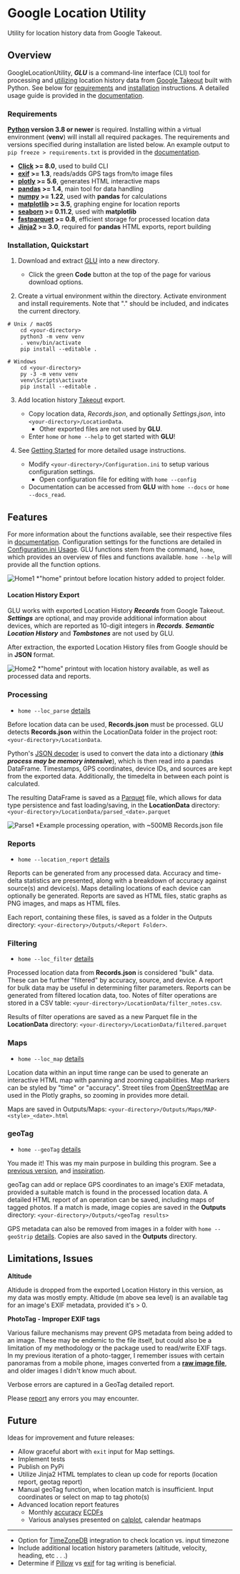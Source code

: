 # Google Location Utility
Utility for location history data from Google Takeout.


## Overview
GoogleLocationUtility, ***GLU*** is a command-line interface (CLI) tool for processing and [utilizing](/README.md#Features) location history data from [Google Takeout](https://takeout.google.com/) built with Python. See below for [requirements](/README.md#Requirements) and [installation](/README.md#Installation) instructions. 
A detailed usage guide is provided in the [documentation](/docs/Getting%20Started.md).


### Requirements
**[Python](https://www.python.org/) version 3.8 or newer** is required. Installing within a virtual environment (**venv**) will install all required packages. 
The requirements and versions specified during installation are listed below. An example output to `pip freeze > requirements.txt` is provided in the [documentation](/docs/Getting%20Started.md#Installed%20Packages).

* **[Click](https://click.palletsprojects.com/) >= 8.0**, used to build CLI
* **[exif](https://exif.readthedocs.io/) >= 1.3**, reads/adds GPS tags from/to image files
* **[plotly](https://plotly.com/python/) >= 5.6**, generates HTML interactive maps
* **[pandas](https://pandas.pydata.org/pandas-docs/stable/index.html) >= 1.4**, main tool for data handling
* **[numpy](https://numpy.org/doc/stable/) >= 1.22**, used with **pandas** for calculations
* **[matplotlib](https://matplotlib.org/stable/index.html) >= 3.5**, graphing engine for location reports
* **[seaborn](https://seaborn.pydata.org/index.html) >= 0.11.2**, used with **matplotlib**
* **[fastparquet](https://fastparquet.readthedocs.io/en/latest/) >= 0.8**, efficient storage for processed location data
* **[Jinja2](https://jinja.palletsprojects.com/) >= 3.0**, required for **pandas** HTML exports, report building

### Installation, Quickstart

1. Download and extract [GLU](/releases/latest) into a new directory. 
	- Click the green **Code** button at the top of the page for various download options.
		
2. Create a virtual environment within the directory. Activate environment and install requirements. Note that "." should be included, and indicates the current directory.
```
# Unix / macOS
	cd <your-directory>
	python3 -m venv venv
	. venv/bin/activate
	pip install --editable .
	
# Windows
	cd <your-directory>
	py -3 -m venv venv
	venv\Scripts\activate
	pip install --editable .
```

3. Add location history [Takeout](https://takeout.google.com/) export.
    - Copy location data, *Records.json*, and optionally *Settings.json*, into `<your-directory>/LocationData`.
      - Other exported files are not used by **GLU**.
    - Enter `home` or `home --help` to get started with **GLU**!

		
4. See [Getting Started](/docs/Getting%20Started.md#Usage) for more detailed usage instructions.
    - Modify `<your-directory>/Configuration.ini` to setup various configuration settings.
	    - Open configuration file for editing with `home --config`
    - Documentation can be accessed from **GLU** with `home --docs` or `home --docs_read`.


## Features
For more information about the functions available, see their respective files in [documentation](/docs/Getting%20Started.md). Configuration settings for the functions are detailed in [Configuration.ini Usage](/docs/Getting%20Started.md#Configuration.ini).
GLU functions stem from the command, `home`, which provides an overview of files and functions available. `home --help` will provide all the function options.

![Home1](/docs/images/home_ex1.png)
*"home" printout before location history added to project folder.

#### Location History Export
GLU works with exported Location History ***Records*** from Google Takeout. 
***Settings*** are optional, and may provide additional information about devices, which are reported as 10-digit integers in ***Records***. 
***Semantic Location History*** and ***Tombstones*** are not used by GLU. 

After extraction, the exported Location History files from Google should be in **JSON** format.

![Home2](/docs/images/home_ex2.png)
*"home" printout with location history available, as well as processed data and reports.

### Processing
  - `home --loc_parse` [details](/docs/Location%Processing.md)

Before location data can be used, **Records.json** must be processed. GLU detects **Records.json** within the LocationData folder in the project root: `<your-directory>/LocationData`.

Python's [JSON decoder](https://docs.python.org/3/library/json.html) is used to convert the data into a dictionary (***this process may be memory intensive***), which is then read into a pandas DataFrame.
Timestamps, GPS coordinates, device IDs, and sources are kept from the exported data. Additionally, the timedelta in between each point is calculated. 

The resulting DataFrame is saved as a [Parquet](https://parquet.apache.org/) file, which allows for data type persistence and fast loading/saving, in the **LocationData** directory:
`<your-directory>/LocationData/parsed_<date>.parquet`

![Parse1](/docs/images/location_parse.png)
*Example processing operation, with ~500MB Records.json file

### Reports
  - `home --location_report` [details](/docs/Location%Reporting.md)

Reports can be generated from any processed data. Accuracy and time-delta statistics are presented, along with a breakdown of accuracy against source(s) and device(s).
Maps detailing locations of each device can optionally be generated. Reports are saved as HTML files, static graphs as PNG images, and maps as HTML files.

Each report, containing these files, is saved as a folder in the Outputs directory: `<your-directory>/Outputs/<Report Folder>`.

### Filtering
  - `home --loc_filter` [details](/docs/Location%Filtering.md)

Processed location data from **Records.json** is considered "bulk" data. These can be further "filtered" by accuracy, source, and device. 
A report for bulk data may be useful in determining filter parameters. Reports can be generated from filtered location data, too.
Notes of filter operations are stored in a CSV table: `<your-directory>/LocationData/filter_notes.csv`.

Results of filter operations are saved as a new Parquet file in the **LocationData** directory:
`<your-directory>/LocationData/filtered.parquet`

### Maps
  - `home --loc_map` [details](/docs/Location%Mapping.md)

Location data within an input time range can be used to generate an interactive HTML map with panning and zooming capabilities. Map markers can be styled by "time" or "accuracy". 
Street tiles from [OpenStreetMap](https://www.openstreetmap.org/) are used in the Plotly graphs, so zooming in provides more detail.

Maps are saved in Outputs/Maps: `<your-directory>/Outputs/Maps/MAP-<style>_<date>.html`

### geoTag
  - `home --geoTag` [details](/docs/geoTag.md)

You made it! This was my main purpose in building this program. See a [previous version](https://github.com/NBPub/PhotosGeoTagger), and [inspiration](https://github.com/chuckleplant/blog/blob/master/scripts/location-geotag.py).

geoTag can add or replace GPS coordinates to an image's EXIF metadata, provided a suitable match is found in the processed location data. A detailed HTML report of an operation can be saved, including maps of tagged photos.
If a match is made, image copies are saved in the **Outputs** directory: `<your-directory>/Outputs/<geoTag results>`

GPS metadata can also be removed from images in a folder with `home --geoStrip` [details](/docs/geoTag.md#geoStrip). Copies are also saved in the **Outputs** directory. 


## Limitations, Issues
**Altitude** 

Altidude is dropped from the exported Location History in this version, as my data was mostly empty. Altidude (m above sea level) is an available tag for an image's EXIF metadata, provided it's > 0.

**PhotoTag - Improper EXIF tags**

Various failure mechanisms may prevent GPS metadata from being added to an image. These may be endemic to the file itself, but could also be a limitation of my methodology or the package used to read/write EXIF tags. 
In my previous iteration of a photo-tagger, I remember issues with certain panoramas from a mobile phone, images converted from a **[raw image file](https://en.wikipedia.org/wiki/Raw_image_format)**, and older images I didn't know much about.

Verbose errors are captured in a GeoTag detailed report. 

Please [report](/issues) any errors you may encounter.

## Future
Ideas for improvement and future releases:
  * Allow graceful abort with `exit` input for Map settings.
  * Implement tests
  * Publish on PyPi
  * Utilize Jinja2 HTML templates to clean up code for reports (location report, geotag report)
  * Manual geoTag function, when location match is insufficient. Input coordinates or select on map to tag photo(s)
  * Advanced location report features 
	* Monthly [accuracy](/docs/images/ecdf_ex1.png) [ECDFs](/docs/images/ecdf_ex2.png)
	* Various analyses presented on [calplot](https://calplot.readthedocs.io/en/latest/), calendar heatmaps
---
	
  * Option for [TimeZoneDB](https://timezonedb.com/) integration to check location vs. input timezone
  * Include additional location history parameters (altitude, velocity, heading, etc . . .)
  * Determine if [Pillow](https://pillow.readthedocs.io/) vs [exif](https://gitlab.com/TNThieding/exif) for tag writing is beneficial.



